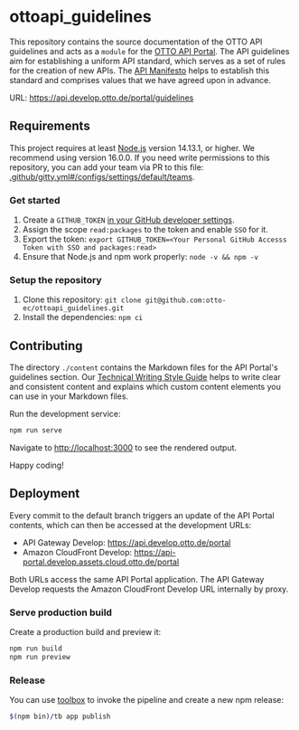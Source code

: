 # ottoapi_guidelines

This repository contains the source documentation of the OTTO API guidelines and acts as a `module` for the [OTTO API Portal](https://github.com/otto-ec/ottoapi_portal). The API guidelines aim for establishing a uniform API standard, which serves as a set of rules for the creation of new APIs.
The [API Manifesto](/manifesto.md) helps to establish this standard and comprises values that we have agreed upon in advance.

URL: <https://api.develop.otto.de/portal/guidelines>

## Requirements

This project requires at least [Node.js](https://nodejs.org/en/) version 14.13.1, or higher. We recommend using version 16.0.0.
If you need write permissions to this repository, you can add your team via PR to this file: [.github/gitty.yml#/configs/settings/default/teams](.github/gitty.yml#/configs/settings/default/teams).

### Get started

1. Create a `GITHUB_TOKEN` [in your GitHub developer settings](https://github.com/settings/tokens).
2. Assign the scope `read:packages` to the token and enable `SSO` for it.
3. Export the token: `export GITHUB_TOKEN=<Your Personal GitHub Accesss Token with SSO and packages:read>`
4. Ensure that Node.js and npm work properly: `node -v && npm -v`

### Setup the repository

1. Clone this repository: `git clone git@github.com:otto-ec/ottoapi_guidelines.git`
2. Install the dependencies: `npm ci`

## Contributing

The directory `./content` contains the Markdown files for the API Portal's guidelines section.
Our [Technical Writing Style Guide](https://github.com/otto-ec/ottoapi_portal/wiki) helps to write clear and consistent content and explains which custom content elements you can use in your Markdown files.

Run the development service:

```bash
npm run serve
```

Navigate to [http://localhost:3000](http://localhost:3000) to see the rendered output.

Happy coding!

## Deployment

Every commit to the default branch triggers an update of the API Portal contents, which can then be accessed at the development URLs:

- API Gateway Develop: <https://api.develop.otto.de/portal>
- Amazon CloudFront Develop: <https://api-portal.develop.assets.cloud.otto.de/portal>

Both URLs access the same API Portal application.
The API Gateway Develop requests the Amazon CloudFront Develop URL internally by proxy.

### Serve production build

Create a production build and preview it:

```bash
npm run build
npm run preview
```

### Release

You can use [toolbox](https://github.com/otto-ec/assets_toolbox) to invoke the pipeline and create a new npm release:

```bash
$(npm bin)/tb app publish
```

